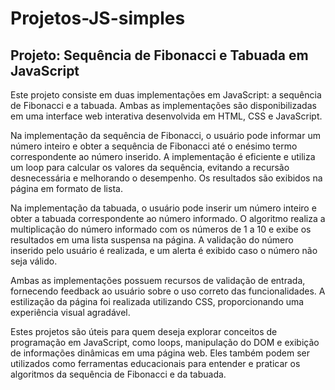 # Projetos-JS-simples

## Projeto: Sequência de Fibonacci e Tabuada em JavaScript

Este projeto consiste em duas implementações em JavaScript: a sequência de Fibonacci e a tabuada. Ambas as implementações são disponibilizadas em uma interface web interativa desenvolvida em HTML, CSS e JavaScript.

Na implementação da sequência de Fibonacci, o usuário pode informar um número inteiro e obter a sequência de Fibonacci até o enésimo termo correspondente ao número inserido. A implementação é eficiente e utiliza um loop para calcular os valores da sequência, evitando a recursão desnecessária e melhorando o desempenho. Os resultados são exibidos na página em formato de lista.

Na implementação da tabuada, o usuário pode inserir um número inteiro e obter a tabuada correspondente ao número informado. O algoritmo realiza a multiplicação do número informado com os números de 1 a 10 e exibe os resultados em uma lista suspensa na página. A validação do número inserido pelo usuário é realizada, e um alerta é exibido caso o número não seja válido.

Ambas as implementações possuem recursos de validação de entrada, fornecendo feedback ao usuário sobre o uso correto das funcionalidades. A estilização da página foi realizada utilizando CSS, proporcionando uma experiência visual agradável.

Estes projetos são úteis para quem deseja explorar conceitos de programação em JavaScript, como loops, manipulação do DOM e exibição de informações dinâmicas em uma página web. Eles também podem ser utilizados como ferramentas educacionais para entender e praticar os algoritmos da sequência de Fibonacci e da tabuada.
